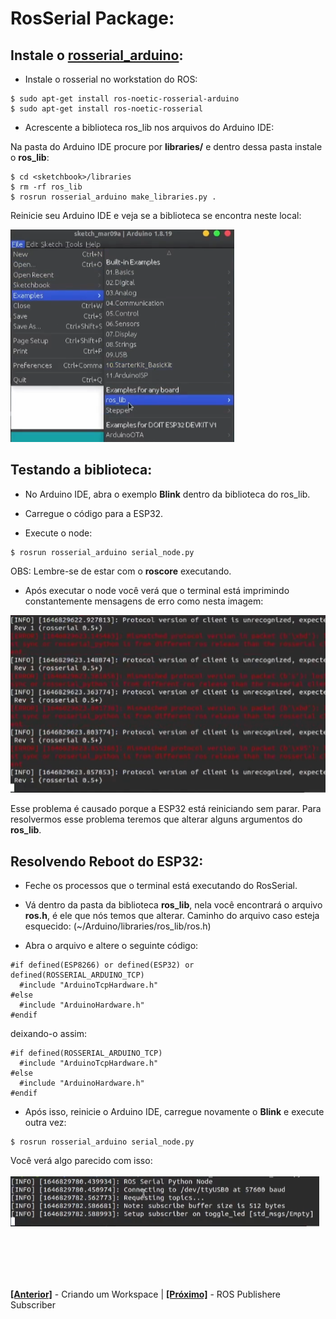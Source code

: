 # RosSerial Package:

## Instale o [**rosserial_arduino**](http://wiki.ros.org/rosserial_arduino/Tutorials/Arduino%20IDE%20Setup):

* Instale o rosserial no workstation do ROS:
```
$ sudo apt-get install ros-noetic-rosserial-arduino
$ sudo apt-get install ros-noetic-rosserial
```

* Acrescente a biblioteca ros_lib nos arquivos do Arduino IDE:

Na pasta do Arduino IDE procure por  **libraries/** e dentro dessa pasta instale o **ros_lib**:

```
$ cd <sketchbook>/libraries
$ rm -rf ros_lib
$ rosrun rosserial_arduino make_libraries.py .
```
Reinicie seu Arduino IDE e veja se a biblioteca se encontra neste local:

![alt text](https://github.com/LuisHBM/curso-piloto-MR01/blob/main/01%20-%20Configurando%20o%20ambiente/1.03%20-%20Pacote%20RosSerial/img/ros_lib.PNG)

## Testando a biblioteca:

* No Arduino IDE, abra o exemplo **Blink** dentro da biblioteca do ros_lib.

* Carregue o código para a ESP32.

* Execute o node:
```
$ rosrun rosserial_arduino serial_node.py
```
OBS: Lembre-se de estar com o **roscore** executando.

* Após executar o node você verá que o terminal está imprimindo constantemente mensagens de erro como nesta imagem:

![alt text](https://github.com/LuisHBM/curso-piloto-MR01/blob/main/01%20-%20Configurando%20o%20ambiente/1.03%20-%20Pacote%20RosSerial/img/ros_lib%20bug.PNG)

Esse problema é causado porque a ESP32 está reiniciando sem parar. Para resolvermos esse problema teremos que alterar alguns argumentos do **ros_lib**.

## Resolvendo Reboot do ESP32:

* Feche os processos que o terminal está executando do RosSerial.

* Vá dentro da pasta da biblioteca **ros_lib**, nela você encontrará o arquivo **ros.h**, é ele que nós temos que alterar.
Caminho do arquivo caso esteja esquecido: (~/Arduino/libraries/ros_lib/ros.h)

* Abra o arquivo e altere o seguinte código:
```
#if defined(ESP8266) or defined(ESP32) or defined(ROSSERIAL_ARDUINO_TCP)
  #include "ArduinoTcpHardware.h"
#else
  #include "ArduinoHardware.h"
#endif
```
deixando-o assim:
```
#if defined(ROSSERIAL_ARDUINO_TCP)
  #include "ArduinoTcpHardware.h"
#else
  #include "ArduinoHardware.h"
#endif
```

* Após isso, reinicie o Arduino IDE, carregue novamente o **Blink** e execute outra vez:
```
$ rosrun rosserial_arduino serial_node.py
```
Você verá algo parecido com isso: <br><br>
![alt text](https://github.com/LuisHBM/curso-piloto-MR01/blob/main/01%20-%20Configurando%20o%20ambiente/1.03%20-%20Pacote%20RosSerial/img/rosrun%20rosserial_arduino.PNG)

<br><br>
---
  **[[Anterior]](https://github.com/LuisHBM/curso-piloto-MR01/tree/main/01%20-%20Configurando%20o%20ambiente/1.02%20-%20Criando%20um%20Workspace)** - Criando um Workspace         | **[[Próximo]](https://github.com/LuisHBM/curso-piloto-MR01/tree/main/01%20-%20Configurando%20o%20ambiente/1.04%20-%20ROS%20Publishing%20e%20Subscriber)** - ROS Publishere Subscriber
